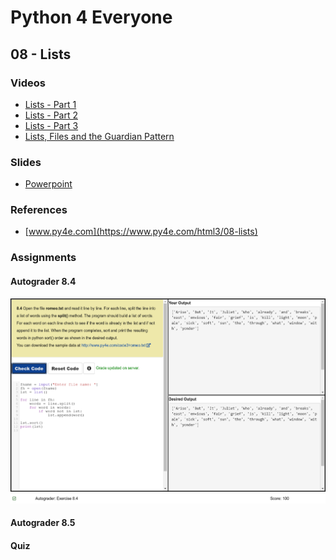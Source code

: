 # Python 4 Everyone

## 08 - Lists

### Videos

- [Lists - Part 1](https://youtu.be/ljExWqnWQvo)
- [Lists - Part 2](https://youtu.be/bV1FQUBIApM)
- [Lists - Part 3](https://youtu.be/GxADdpo6EP4)
- [Lists, Files and the Guardian Pattern](https://youtu.be/WU6_0A9zYRA)

### Slides

- [Powerpoint](../Resources/Pythonlearn-08-Lists.pptx)

### References

- [www.py4e.com](https://www.py4e.com/html3/08-lists)

### Assignments

#### Autograder 8.4

![Image of Autograder Assignment 8.4](autograder-08.4.png)
![Image of Grade for Autograder Assignment 8.4](./grade-08.4.png)

#### Autograder 8.5

<!-- ![Image of Autograder Assignment 8.5](autograder-08.5.png)
![Image of Grade for Autograder Assignment 8.5](./grade-08.5.png) -->

#### Quiz

<!-- ![Image of quiz Assignment](quiz-08.png) -->

